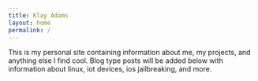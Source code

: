 ```yaml
---
title: Klay Adams
layout: home
permalink: /
---
```


This is my personal site containing information about me, my projects, and anything else I find cool. Blog type posts will be added below with information about linux, iot devices, ios jailbreaking, and more.
